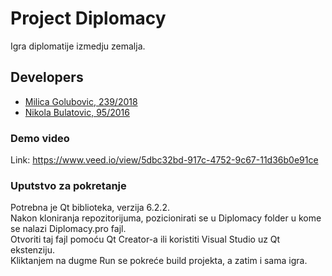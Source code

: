 # Project Diplomacy

Igra diplomatije izmedju zemalja. 

## Developers

- [Milica Golubovic, 239/2018](https://gitlab.com/ulquiorra68)
- [Nikola Bulatovic, 95/2016](https://gitlab.com/nbulatovic97)


### Demo video

Link: https://www.veed.io/view/5dbc32bd-917c-4752-9c67-11d36b0e91ce

### Uputstvo za pokretanje

Potrebna je Qt biblioteka, verzija 6.2.2. <br>Nakon kloniranja repozitorijuma, pozicionirati se u Diplomacy folder u kome se nalazi Diplomacy.pro fajl. <br>Otvoriti taj fajl pomoću Qt Creator-a ili koristiti Visual Studio uz Qt ekstenziju. <br>Kliktanjem na dugme Run se pokreće build projekta, a zatim i sama igra.
